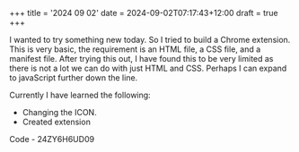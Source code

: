 +++
title = '2024 09 02'
date = 2024-09-02T07:17:43+12:00
draft = true
+++

I wanted to try something new today. So I tried to build a Chrome extension. This is very basic, the requirement is an HTML file, a CSS file, and a manifest file. After trying this out, I have found this to be very limited as there is not a lot we can do with just HTML and CSS. Perhaps I can expand to javaScript further down the line.

Currently I have learned the following:
- Changing the ICON.
- Created extension

Code - 24ZY6H6UD09
